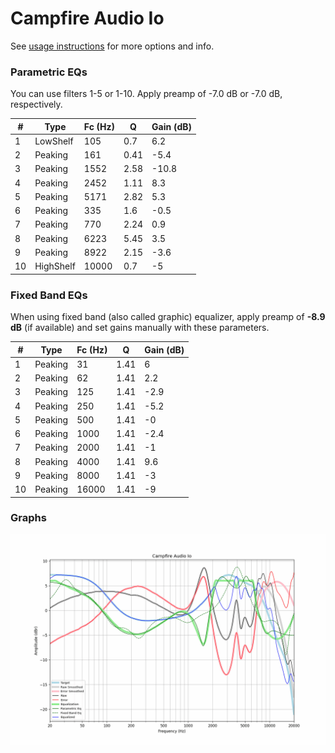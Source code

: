 # Campfire Audio Io
See [usage instructions](https://github.com/jaakkopasanen/AutoEq#usage) for more options and info.

### Parametric EQs
You can use filters 1-5 or 1-10. Apply preamp of -7.0 dB or -7.0 dB, respectively.

|   # | Type      |   Fc (Hz) |    Q |   Gain (dB) |
|-----|-----------|-----------|------|-------------|
|   1 | LowShelf  |       105 | 0.7  |         6.2 |
|   2 | Peaking   |       161 | 0.41 |        -5.4 |
|   3 | Peaking   |      1552 | 2.58 |       -10.8 |
|   4 | Peaking   |      2452 | 1.11 |         8.3 |
|   5 | Peaking   |      5171 | 2.82 |         5.3 |
|   6 | Peaking   |       335 | 1.6  |        -0.5 |
|   7 | Peaking   |       770 | 2.24 |         0.9 |
|   8 | Peaking   |      6223 | 5.45 |         3.5 |
|   9 | Peaking   |      8922 | 2.15 |        -3.6 |
|  10 | HighShelf |     10000 | 0.7  |        -5   |

### Fixed Band EQs
When using fixed band (also called graphic) equalizer, apply preamp of **-8.9 dB** (if available) and set gains manually with these parameters.

|   # | Type    |   Fc (Hz) |    Q |   Gain (dB) |
|-----|---------|-----------|------|-------------|
|   1 | Peaking |        31 | 1.41 |         6   |
|   2 | Peaking |        62 | 1.41 |         2.2 |
|   3 | Peaking |       125 | 1.41 |        -2.9 |
|   4 | Peaking |       250 | 1.41 |        -5.2 |
|   5 | Peaking |       500 | 1.41 |        -0   |
|   6 | Peaking |      1000 | 1.41 |        -2.4 |
|   7 | Peaking |      2000 | 1.41 |        -1   |
|   8 | Peaking |      4000 | 1.41 |         9.6 |
|   9 | Peaking |      8000 | 1.41 |        -3   |
|  10 | Peaking |     16000 | 1.41 |        -9   |

### Graphs
![](./Campfire%20Audio%20Io.png)
